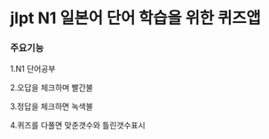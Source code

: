 # jlpt N1 일본어 단어 학습을 위한 퀴즈앱

### 주요기능
1.N1 단어공부

2.오답을 체크하며 빨간불

3.정답을 체크하면 녹색불

4.퀴즈를 다풀면 맞춘갯수와 틀린갯수표시
